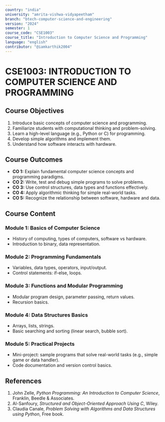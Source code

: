 ```yaml
---
country: "india"
university: "amrita-vishwa-vidyapeetham"
branch: "btech-computer-science-and-engineering"
version: "2024"
semester: 1
course_code: "CSE1003"
course_title: "Introduction to Computer Science and Programming"
language: "english"
contributor: "@iamkarthik2004"
---
```


# CSE1003: INTRODUCTION TO COMPUTER SCIENCE AND PROGRAMMING

## Course Objectives
1. Introduce basic concepts of computer science and programming.  
2. Familiarize students with computational thinking and problem-solving.  
3. Learn a high-level language (e.g., Python or C) for programming.  
4. Develop simple algorithms and implement them.  
5. Understand how software interacts with hardware.

## Course Outcomes
* **CO 1:** Explain fundamental computer science concepts and programming paradigms.  
* **CO 2:** Write, test and debug simple programs to solve problems.  
* **CO 3:** Use control structures, data types and functions effectively.  
* **CO 4:** Apply algorithmic thinking for simple real-world tasks.  
* **CO 5:** Recognize the relationship between software, hardware and data.

## Course Content

### Module 1: Basics of Computer Science
* History of computing, types of computers, software vs hardware.  
* Introduction to binary, data representation.

### Module 2: Programming Fundamentals
* Variables, data types, operators, input/output.  
* Control statements: if-else, loops.

### Module 3: Functions and Modular Programming
* Modular program design, parameter passing, return values.  
* Recursion basics.

### Module 4: Data Structures Basics
* Arrays, lists, strings.  
* Basic searching and sorting (linear search, bubble sort).

### Module 5: Practical Projects
* Mini-project: sample programs that solve real-world tasks (e.g., simple game or data handler).  
* Code documentation and version control basics.

## References
1. John Zelle, *Python Programming: An Introduction to Computer Science*, Franklin, Beedle &amp; Associates.  
2. Al-Sanfoury, *Structured and Object-Oriented Approach Using C*, Wiley.  
3. Claudia Canale, *Problem Solving with Algorithms and Data Structures using Python*, Free book.  
